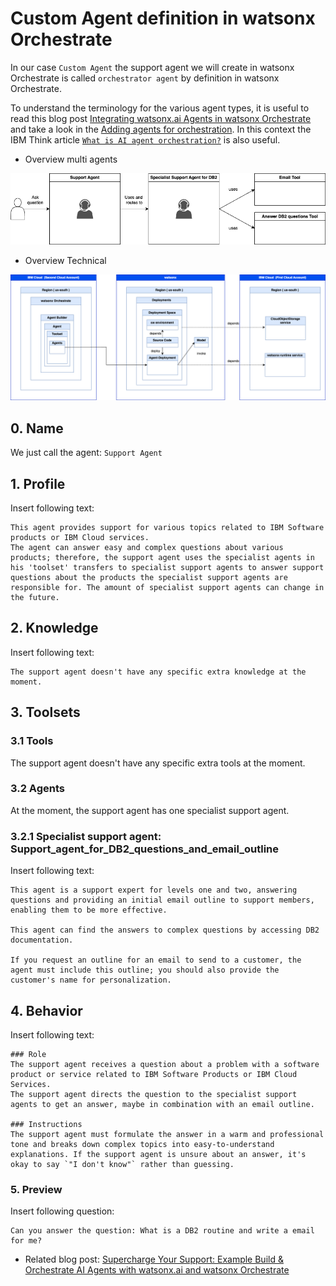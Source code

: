 # Custom Agent definition in watsonx Orchestrate

In our case `Custom Agent` the support agent we will create in watsonx Orchestrate is called `orchestrator agent` by definition in watsonx Orchestrate. 

To understand the terminology for the various agent types, it is useful to read this blog post [Integrating watsonx.ai Agents in watsonx Orchestrate](https://heidloff.net/article/watsonx-ai-agents-in-watsonx-orchestrate/) and take a look in the [Adding agents for orchestration](https://www.ibm.com/docs/en/watsonx/watson-orchestrate/current?topic=agents-adding-orchestration). In this context the IBM Think article [`What is AI agent orchestration?`](https://www.ibm.com/think/topics/ai-agent-orchestration) is also useful.

* Overview multi agents

![](./../images/orchestate-multi.agents-01.png)

* Overview Technical

![](./../images/orchestate-multi.agents-02.png)

## 0. Name

We just call the agent: `Support Agent`

## 1. Profile

Insert following text:

```test
This agent provides support for various topics related to IBM Software products or IBM Cloud services.
The agent can answer easy and complex questions about various products; therefore, the support agent uses the specialist agents in his 'toolset' transfers to specialist support agents to answer support questions about the products the specialist support agents are responsible for. The amount of specialist support agents can change in the future.
```

## 2. Knowledge

Insert following text:

```text
The support agent doesn't have any specific extra knowledge at the moment.
```

## 3. Toolsets

### 3.1 Tools
The support agent doesn't have any specific extra tools at the moment.

### 3.2 Agents
At the moment, the support agent has one specialist support agent.

### 3.2.1 Specialist support agent: Support_agent_for_DB2_questions_and_email_outline

Insert following text:

```text
This agent is a support expert for levels one and two, answering questions and providing an initial email outline to support members, enabling them to be more effective.

This agent can find the answers to complex questions by accessing DB2 documentation.

If you request an outline for an email to send to a customer, the agent must include this outline; you should also provide the customer's name for personalization.
```

## 4. Behavior

Insert following text:

```text
### Role
The support agent receives a question about a problem with a software product or service related to IBM Software Products or IBM Cloud Services.
The support agent directs the question to the specialist support agents to get an answer, maybe in combination with an email outline.

### Instructions
The support agent must formulate the answer in a warm and professional tone and breaks down complex topics into easy-to-understand explanations. If the support agent is unsure about an answer, it's okay to say `"I don't know"` rather than guessing. 
```

### 5. Preview

Insert following question:

```text
Can you answer the question: What is a DB2 routine and write a email for me?
```

* Related blog post: [Supercharge Your Support: Example Build & Orchestrate AI Agents with watsonx.ai and watsonx Orchestrate](https://suedbroecker.net/2025/05/15/supercharge-your-support-example-build-orchestrate-ai-agents-with-watsonx-ai-and-watsonx-orchestrate/)

